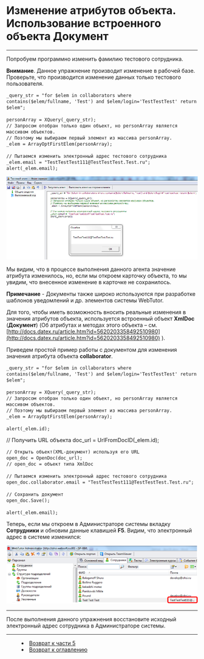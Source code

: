 # Изменение атрибутов объекта. Использование встроенного объекта Документ
***

Попробуем программно изменить фамилию тестового сотрудника.

**Внимание**. Данное упражнение производит изменение в рабочей базе. Проверьте, что производится изменение данных только тестового пользователя.

    _query_str = "for $elem in collaborators where contains($elem/fullname, 'Test') and $elem/login='TestTestTest' return $elem";
    
    personArray = XQuery(_query_str);
    // Запросом отобран только один объект, но personArray является массивом объектов.
    // Поэтому мы выбираем первый элемент из массива personArray.
    _elem = ArrayOptFirstElem(personArray);
    
    // Пытаемся изменить электронный адрес тестового сотрудника
    _elem.email = "TestTestTest111@TestTestTest.Test.ru";
    alert(_elem.email);


 
![](XmlDoc01.png)

Мы видим, что в процессе выполнения данного агента значение атрибута изменилось, но, если мы откроем карточку объекта, то мы увидим, что внесенное изменение в карточке не сохранилось.

**Примечание** - Документы также широко используются при разработке шаблонов уведомлений и др. элементов системы WebTutor.

Для того, чтобы иметь возможность вносить реальные изменения в значения атрибутов объекта, используется встроенный объект **XmlDoc** (**Документ**) (Об атрибутах и методах этого объекта – см. [http://docs.datex.ru/article.htm?id=5620203358492510980](http://docs.datex.ru/article.htm?id=5620203358492510980) ).

Приведем простой пример работы с документом для изменения значения атрибута объекта **collaborator**.

    _query_str = "for $elem in collaborators where contains($elem/fullname, 'Test') and $elem/login='TestTestTest' return $elem";
    
    personArray = XQuery(_query_str);
    // Запросом отобран только один объект, но personArray является массивом объектов.
    // Поэтому мы выбираем первый элемент из массива personArray.
    _elem = ArrayOptFirstElem(personArray);
    
    alert(_elem.id);
    
   // Получить URL объекта 
    doc_url = UrlFromDocID(_elem.id);
    
    // Открыть объект(XML-документ) используя его URL
    open_doc = OpenDoc(doc_url);
    // open_doc = объект типа XmlDoc 
    
    // Пытаемся изменить электронный адрес тестового сотрудника
    open_doc.collaborator.email = "TestTestTest111@TestTestTest.Test.ru";
    
    // Сохранить документ
    open_doc.Save();
    
    alert(_elem.email);

Теперь, если мы откроем в Администраторе системы вкладку **Сотрудники** и обновим данные клавишей **F5**. Видим, что электронный адрес в системе изменился:

 
![](XmlDoc02.PNG)

---

После выполнения данного упражнения восстановите исходный электронный адрес сотрудника в Администраторе системы.


***

<dd><li> <a href="5_document.md"> Возврат к части 5</a></dd>

<dd><li> <a href="README.md"> Возврат к оглавлению</a></dd>
